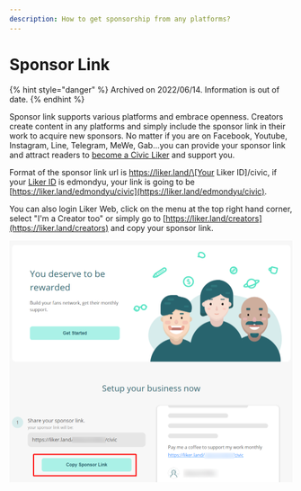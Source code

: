 ```yaml
---
description: How to get sponsorship from any platforms?
---
```


# Sponsor Link

{% hint style="danger" %}
Archived on 2022/06/14. Information is out of date.
{% endhint %}

Sponsor link supports various platforms and embrace openness. Creators create content in any platforms and simply include the sponsor link in their work to acquire new sponsors. No matter if you are on Facebook, Youtube, Instagram, Line, Telegram, MeWe, Gab...you can provide your sponsor link and attract readers to [become a Civic Liker](../../../user-guide/civic-liker/) and support you.

Format of the sponsor link url is https://liker.land/\[Your Liker ID]/civic, if your [Liker ID](../../../user-guide/liker-id/) is edmondyu, your link is going to be [https://liker.land/edmondyu/civic](https://liker.land/edmondyu/civic).

You can also login Liker Web, click on the menu at the top right hand corner, select "I'm a Creator too" or simply go to [https://liker.land/creators](https://liker.land/creators) and copy your sponsor link.

![](../../../.gitbook/assets/sponsor-link-01-en.png)
